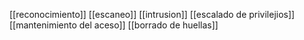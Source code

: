 [[reconocimiento]]
[[escaneo]]
[[intrusion]]
[[escalado de privilejios]]
[[mantenimiento del aceso]]
[[borrado de huellas]]